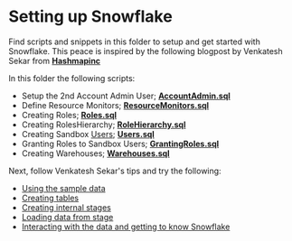 # Setting up Snowflake

Find scripts and snippets in this folder to setup and get started with Snowflake. This peace is inspired by the following blogpost by Venkatesh Sekar from [**Hashmapinc**](https://medium.com/hashmapinc/heres-your-day-1-and-2-checklist-for-snowflake-adoption-e0e7ff8f105a)

In this folder the following scripts:

* Setup the 2nd Account Admin User; [**AccountAdmin.sql**](https://github.com/daanalytics/snowflake/blob/master/setup/AccountAdmin.sql)
* Define Resource Monitors; [**ResourceMonitors.sql**](https://github.com/daanalytics/snowflake/blob/master/setup/ResourceMonitors.sql)
* Creating Roles; [**Roles.sql**](https://github.com/daanalytics/snowflake/blob/master/setup/Roles.sql)
* Creating RolesHierarchy; [**RoleHierarchy.sql**](https://github.com/daanalytics/snowflake/blob/master/setup/RolesHierarchy.sql)
* Creating Sandbox [Users](https://github.com/daanalytics/snowflake/blob/master/setup/usersREADME.md);  [**Users.sql**](https://github.com/daanalytics/snowflake/blob/master/setup/Users.sql)
* Granting Roles to Sandbox Users; [**GrantingRoles.sql**](https://github.com/daanalytics/snowflake/blob/master/setup/GrantingRoles.sql) 
* Creating Warehouses; [**Warehouses.sql**](https://github.com/daanalytics/snowflake/blob/master/setup/Warehouses.sql) 



Next, follow Venkatesh Sekar's tips and try the following:

* [Using the sample data](https://docs.snowflake.net/manuals/user-guide/sample-data-using.html)
* [Creating tables](https://docs.snowflake.net/manuals/sql-reference/sql/create-table.html)
* [Creating internal stages](https://docs.snowflake.net/manuals/sql-reference/sql/create-stage.html)
* [Loading data from stage](https://docs.snowflake.net/manuals/user-guide/data-load-local-file-system-copy.html)
* [Interacting with the data and getting to know Snowflake](https://docs.snowflake.net/manuals/user-guide/ui-using.html)
